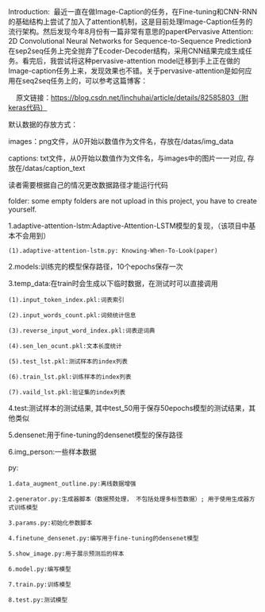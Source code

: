 Introduction:
 最近一直在做Image-Caption的任务，在Fine-tuning和CNN-RNN的基础结构上尝试了加入了attention机制，这是目前处理Image-Caption任务的流行架构。然后发现今年8月份有一篇非常有意思的paper《Pervasive Attention: 2D Convolutional Neural Networks for Sequence-to-Sequence Prediction》在sep2seq任务上完全抛弃了Ecoder-Decoder结构，采用CNN结果完成生成任务。看完后，我尝试将这种pervasive-attention model迁移到手上正在做的Image-caption任务上来，发现效果也不错。关于pervasive-attention是如何应用在seq2seq任务上的，可以参考这篇博客：

    原文链接：https://blog.csdn.net/linchuhai/article/details/82585803（附keras代码）

默认数据的存放方式：

images：png文件，从0开始以数值作为文件名，存放在/datas/img_data

captions: txt文件，从0开始以数值作为文件名，与images中的图片一一对应, 存放在/datas/caption_text

读者需要根据自己的情况更改数据路径才能运行代码



folder:
some empty folders are not upload in this project, you have to create yourself.

1.adaptive-attention-lstm:Adaptive-Attention-LSTM模型的复现，（该项目中基本不会用到）

	(1).adaptive-attention-lstm.py: Knowing-When-To-Look(paper)

2.models:训练完的模型保存路径，10个epochs保存一次

3.temp_data:在train时会生成以下临时数据，在测试时可以直接调用

```
(1).input_token_index.pkl:词表索引

(2).input_words_count.pkl:词频统计信息

(3).reverse_input_word_index.pkl:词表逆词典

(4).sen_len_ocunt.pkl:文本长度统计

(5).test_lst.pkl:测试样本的index列表

(6).train_lst.pkl:训练样本的index列表

(7).vaild_lst.pkl:验证集的index列表
```

4.test:测试样本的测试结果, 其中test_50用于保存50epochs模型的测试结果，其他类似

5.densenet:用于fine-tuning的densenet模型的保存路径

6.img_person:一些样本数据



py:

`1.data_augment_outline.py:离线数据增强`

`2.generator.py:生成器脚本（数据预处理， 不包括处理多标签数据）; 用于使用生成器方式训练模型`

`3.params.py:初始化参数脚本`

`4.finetune_densenet.py:编写用于fine-tuning的densenet模型`

`5.show_image.py:用于展示预测后的样本`

`6.model.py:编写模型`

`7.train.py:训练模型`

`8.test.py:测试模型`









